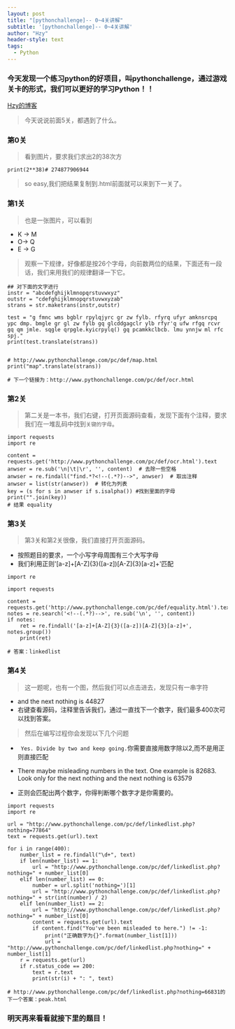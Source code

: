 ```yaml
---
layout: post
title: "[pythonchallenge]-- 0~4关讲解"
subtitle: '[pythonchallenge]-- 0~4关讲解'
author: "Hzy"
header-style: text
tags:
  - Python
---
```



###  今天发现一个练习python的好项目，叫pythonchallenge，通过游戏关卡的形式，我们可以更好的学习Python！！



 [Hzy的博客](https://hezeyaun.cn)

> 今天说说前面5关，都遇到了什么。


### 第0关

> 看到图片，要求我们求出2的38次方

```
print(2**38)# 274877906944
```

> so easy,我们把结果复制到.html前面就可以来到下一关了。


### 第1关

>也是一张图片，可以看到

* K -> M
* O-> Q
* E -> G

> 观察一下规律，好像都是按26个字母，向前数两位的结果，下面还有一段话，我们来用我们的规律翻译一下它。

```
## 对下面的文字进行
instr = "abcdefghijklmnopqrstuvwxyz"
outstr = "cdefghijklmnopqrstuvwxyzab"
strans = str.maketrans(instr,outstr)

test = "g fmnc wms bgblr rpylqjyrc gr zw fylb. rfyrq ufyr amknsrcpq ypc dmp. bmgle gr gl zw fylb gq glcddgagclr ylb rfyr'q ufw rfgq rcvr gq qm jmle. sqgle qrpgle.kyicrpylq() gq pcamkkclbcb. lmu ynnjw ml rfc spj."
print(test.translate(strans))


# http://www.pythonchallenge.com/pc/def/map.html
print("map".translate(strans))

# 下一个链接为：http://www.pythonchallenge.com/pc/def/ocr.html
```

### 第2关

> 第二关是一本书，我们右键，打开页面源码查看，发现下面有个注释，要求我们在一堆乱码中找到`关键的字母`。

```
import requests
import re

content = requests.get('http://www.pythonchallenge.com/pc/def/ocr.html').text
anwser = re.sub('\n|\t|\r', '', content)  # 去除一些空格
anwser = re.findall("find.*?<!--(.*?)-->", anwser)  # 取出注释
anwser = list(str(anwser))  # 转化为列表
key = (s for s in anwser if s.isalpha()) #找到里面的字母
print("".join(key))
# 结果 equality

```

### 第3关

> 第3关和第2关很像，我们直接打开页面源码。

* 按照题目的要求，一个小写字母周围有三个大写字母
* 我们利用正则'[a-z]+[A-Z]{3}([a-z])[A-Z]{3}[a-z]+'匹配

```
import re

import requests

content = requests.get('http://www.pythonchallenge.com/pc/def/equality.html').text
notes = re.search('<!--(.*?)-->', re.sub('\n', '', content))
if notes:
    ret = re.findall('[a-z]+[A-Z]{3}([a-z])[A-Z]{3}[a-z]+', notes.group())
    print(ret)

# 答案：linkedlist

```

### 第4关

>这一题呢，也有一个图，然后我们可以点击进去，发现只有一串字符
* and the next nothing is 44827
* 右键查看源码，注释里告诉我们，通过一直找下一个数字，我们最多400次可以找到答案。

> 然后在编写过程你会发现以下几个问题

* ` Yes. Divide by two and keep going.`你需要直接用数字除以2,而不是用正则直接匹配
* There maybe misleading numbers in the text. One example is 82683. Look only for the next nothing and the next nothing is 63579

* 正则会匹配出两个数字，你得判断哪个数字才是你需要的。


```
import requests
import re

url = "http://www.pythonchallenge.com/pc/def/linkedlist.php?nothing=77864"
text = requests.get(url).text

for i in range(400):
    number_list = re.findall("\d+", text)
    if len(number_list) == 1:
        url = "http://www.pythonchallenge.com/pc/def/linkedlist.php?nothing=" + number_list[0]
    elif len(number_list) == 0:
        number = url.split('nothing=')[1]
        url = "http://www.pythonchallenge.com/pc/def/linkedlist.php?nothing=" + str(int(number) / 2)
    elif len(number_list) == 2:
        url = "http://www.pythonchallenge.com/pc/def/linkedlist.php?nothing=" + number_list[0]
        content = requests.get(url).text
        if content.find("You've been misleaded to here.") != -1:
            print("正确数字为{}".format(number_list[1]))
            url = "http://www.pythonchallenge.com/pc/def/linkedlist.php?nothing=" + number_list[1]
    r = requests.get(url)
    if r.status_code == 200:
        text = r.text
        print(str(i) + ": ", text)

# http://www.pythonchallenge.com/pc/def/linkedlist.php?nothing=66831的下一个答案：peak.html
```




### 明天再来看看就接下里的题目！